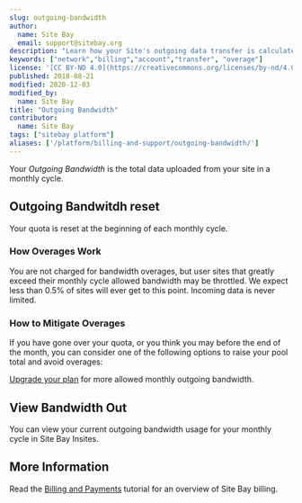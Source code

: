 ```yaml
---
slug: outgoing-bandwidth
author:
  name: Site Bay
  email: support@sitebay.org
description: "Learn how your Site's outgoing data transfer is calculated."
keywords: ["network","billing","account","transfer", "overage"]
license: '[CC BY-ND 4.0](https://creativecommons.org/licenses/by-nd/4.0)'
published: 2018-08-21
modified: 2020-12-03
modified_by:
  name: Site Bay
title: "Outgoing Bandwidth"
contributor:
  name: Site Bay
tags: ["sitebay platform"]
aliases: ['/platform/billing-and-support/outgoing-bandwidth/']
---
```


Your *Outgoing Bandwidth* is the total data uploaded from your site in a monthly cycle. 


## Outgoing Bandwitdh reset

Your quota is reset at the beginning of each monthly cycle.


### How Overages Work

You are not charged for bandwidth overages, but user sites that greatly exceed their monthly cycle allowed bandwidth may be throttled. We expect less than 0.5% of sites will ever get to this point. 
Incoming data is never limited.

### How to Mitigate Overages

If you have gone over your quota, or you think you may before the end of the month, you can consider one of the following options to raise your pool total and avoid overages:

[Upgrade your plan](/support/tutorials/) for more allowed monthly outgoing bandwidth.


## View Bandwidth Out

You can view your current outgoing bandwidth usage for your monthly cycle in Site Bay Insites.

## More Information

Read the [Billing and Payments](/support/tutorials/billing-and-payments/) tutorial for an overview of Site Bay billing.
